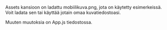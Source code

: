 
Assets kansioon on ladattu mobiilikuva.png, jota on käytetty esimerkeissä. Voit ladata sen tai käyttää jotain omaa kuvatiedostoasi. 

Muuten muutoksia on App.js tiedostossa.

